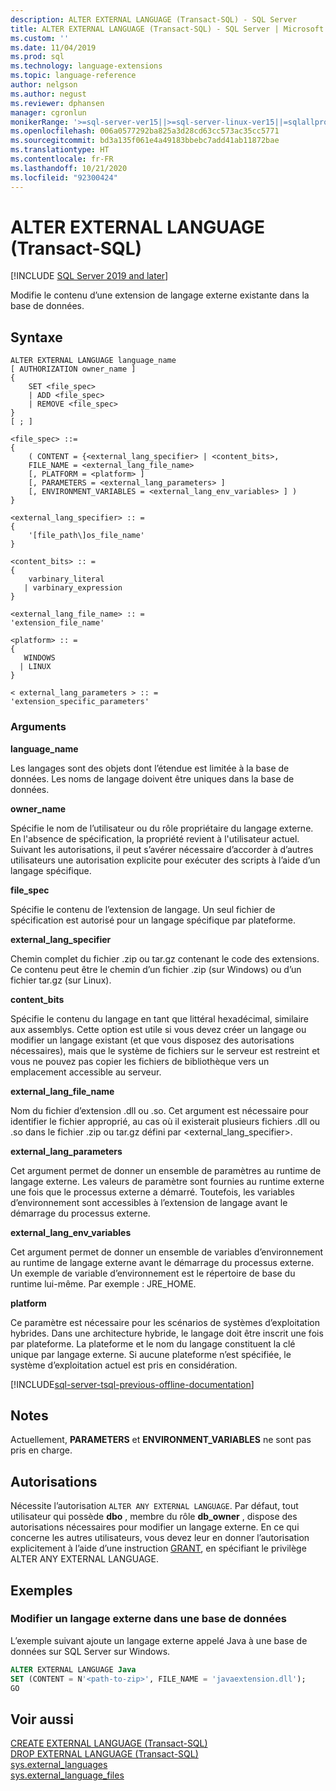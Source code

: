 ```yaml
---
description: ALTER EXTERNAL LANGUAGE (Transact-SQL) - SQL Server
title: ALTER EXTERNAL LANGUAGE (Transact-SQL) - SQL Server | Microsoft Docs
ms.custom: ''
ms.date: 11/04/2019
ms.prod: sql
ms.technology: language-extensions
ms.topic: language-reference
author: nelgson
ms.author: negust
ms.reviewer: dphansen
manager: cgronlun
monikerRange: '>=sql-server-ver15||>=sql-server-linux-ver15||=sqlallproducts-allversions'
ms.openlocfilehash: 006a0577292ba825a3d28cd63cc573ac35cc5771
ms.sourcegitcommit: bd3a135f061e4a49183bbebc7add41ab11872bae
ms.translationtype: HT
ms.contentlocale: fr-FR
ms.lasthandoff: 10/21/2020
ms.locfileid: "92300424"
---
```

# <a name="alter-external-language-transact-sql"></a>ALTER EXTERNAL LANGUAGE (Transact-SQL)
[!INCLUDE [SQL Server 2019 and later](../../includes/applies-to-version/sqlserver2019.md)]

Modifie le contenu d’une extension de langage externe existante dans la base de données.

## <a name="syntax"></a>Syntaxe

```syntaxsql
ALTER EXTERNAL LANGUAGE language_name  
[ AUTHORIZATION owner_name ]
{
    SET <file_spec>
    | ADD <file_spec>
    | REMOVE <file_spec>
}
[ ; ]  

<file_spec> ::=  
{
    ( CONTENT = {<external_lang_specifier> | <content_bits>,
    FILE_NAME = <external_lang_file_name>
    [, PLATFORM = <platform> ]
    [, PARAMETERS = <external_lang_parameters> ]
    [, ENVIRONMENT_VARIABLES = <external_lang_env_variables> ] )
}

<external_lang_specifier> :: =  
{
    '[file_path\]os_file_name'  
}

<content_bits> :: =  
{
    varbinary_literal
   | varbinary_expression
}

<external_lang_file_name> :: =  
'extension_file_name'

<platform> :: =
{
   WINDOWS
  | LINUX
}

< external_lang_parameters > :: =  
'extension_specific_parameters'
```

### <a name="arguments"></a>Arguments

**language_name**

Les langages sont des objets dont l’étendue est limitée à la base de données. Les noms de langage doivent être uniques dans la base de données.

**owner_name**

Spécifie le nom de l’utilisateur ou du rôle propriétaire du langage externe. En l'absence de spécification, la propriété revient à l'utilisateur actuel. Suivant les autorisations, il peut s’avérer nécessaire d’accorder à d’autres utilisateurs une autorisation explicite pour exécuter des scripts à l’aide d’un langage spécifique.

**file_spec**

Spécifie le contenu de l’extension de langage. Un seul fichier de spécification est autorisé pour un langage spécifique par plateforme. 

**external_lang_specifier**

Chemin complet du fichier .zip ou tar.gz contenant le code des extensions. Ce contenu peut être le chemin d’un fichier .zip (sur Windows) ou d’un fichier tar.gz (sur Linux).

**content_bits**

Spécifie le contenu du langage en tant que littéral hexadécimal, similaire aux assemblys.
Cette option est utile si vous devez créer un langage ou modifier un langage existant (et que vous disposez des autorisations nécessaires), mais que le système de fichiers sur le serveur est restreint et vous ne pouvez pas copier les fichiers de bibliothèque vers un emplacement accessible au serveur.

**external_lang_file_name**

Nom du fichier d’extension .dll ou .so. Cet argument est nécessaire pour identifier le fichier approprié, au cas où il existerait plusieurs fichiers .dll ou .so dans le fichier .zip ou tar.gz défini par <external_lang_specifier>.

**external_lang_parameters**

Cet argument permet de donner un ensemble de paramètres au runtime de langage externe. Les valeurs de paramètre sont fournies au runtime externe une fois que le processus externe a démarré. Toutefois, les variables d’environnement sont accessibles à l’extension de langage avant le démarrage du processus externe.

**external_lang_env_variables**

Cet argument permet de donner un ensemble de variables d’environnement au runtime de langage externe avant le démarrage du processus externe. Un exemple de variable d’environnement est le répertoire de base du runtime lui-même. Par exemple : JRE_HOME.

**platform**

Ce paramètre est nécessaire pour les scénarios de systèmes d’exploitation hybrides. Dans une architecture hybride, le langage doit être inscrit une fois par plateforme. La plateforme et le nom du langage constituent la clé unique par langage externe. Si aucune plateforme n’est spécifiée, le système d’exploitation actuel est pris en considération.

[!INCLUDE[sql-server-tsql-previous-offline-documentation](../../includes/sql-server-tsql-previous-offline-documentation.md)]

## <a name="remarks"></a>Notes

Actuellement, **PARAMETERS** et **ENVIRONMENT_VARIABLES** ne sont pas pris en charge.

## <a name="permissions"></a>Autorisations

Nécessite l’autorisation `ALTER ANY EXTERNAL LANGUAGE`. Par défaut, tout utilisateur qui possède **dbo** , membre du rôle **db_owner** , dispose des autorisations nécessaires pour modifier un langage externe. En ce qui concerne les autres utilisateurs, vous devez leur en donner l’autorisation explicitement à l’aide d’une instruction [GRANT](./grant-database-permissions-transact-sql.md), en spécifiant le privilège ALTER ANY EXTERNAL LANGUAGE.

## <a name="examples"></a>Exemples

### <a name="alter-an-external-language-in-a-database"></a>Modifier un langage externe dans une base de données  

L’exemple suivant ajoute un langage externe appelé Java à une base de données sur SQL Server sur Windows.

```sql
ALTER EXTERNAL LANGUAGE Java 
SET (CONTENT = N'<path-to-zip>', FILE_NAME = 'javaextension.dll');
GO
```

## <a name="see-also"></a>Voir aussi

[CREATE EXTERNAL LANGUAGE (Transact-SQL)](create-external-language-transact-sql.md)  
[DROP EXTERNAL LANGUAGE (Transact-SQL)](drop-external-language-transact-sql.md)  
[sys.external_languages](../../relational-databases/system-catalog-views/sys-external-languages-transact-sql.md)  
[sys.external_language_files](../../relational-databases/system-catalog-views/sys-external-language-files-transact-sql.md)
